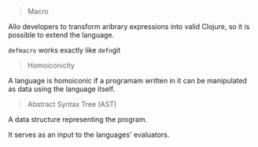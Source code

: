 > Macro

Allo developers to transform aribrary expressions into valid Clojure, so it is possible to extend the language.

`defmacro` works exactly like `defn`git

> Homoiconicity

A language is homoiconic if a programam written in it can be manipulated as data using the language itself.

> Abstract Syntax Tree (AST)

A data structure representing the program.

It serves as an input to the languages' evaluators.

